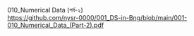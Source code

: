 010_Numerical Data (পর্ব-২)  <br>
https://github.com/nysr-0000/001_DS-in-Bng/blob/main/001-010_Numerical_Data_(Part-2).pdf
